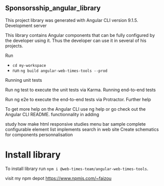 ## Sponsorsship_angular_library

This project library was generated with Angular CLI version 9.1.5.
Development server

This library contains Angular components that can be fully configured by the developer using it. Thus the developer can use it in several of his projects. 

Run  
- `cd my-workspace`
- run `ng build angular-web-times-tools --prod`

Running unit tests

Run ng test to execute the unit tests via Karma.
Running end-to-end tests

Run ng e2e to execute the end-to-end tests via Protractor.
Further help

To get more help on the Angular CLI use ng help or go check out the Angular CLI README.
functionnality in adding

study how make html responsive studies menu bar sample complete configurable element list implements search in web site Create schematics for components personnalisation

# Install library
To install library run `npm i @web-times-team/angular-web-times-tools`.

visit my npm depot https://www.npmjs.com/~faizou
